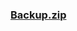 ### [Backup.zip](https://raw.githubusercontent.com/VaLueS6655/Genshin_Impact_Teleport/Raw/OptimizationCollectionPackage%2FAuto-Teleport_byA9FM%2826_01_2023%29%2FETC%2FDead%20Ley%20line%2FBackup.zip)

